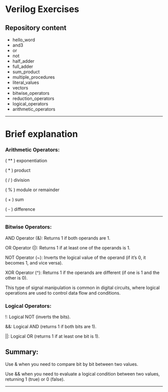 # Verilog Exercises

## Repository content
- hello_word
- and3
- or
- not
- half_adder
- full_adder
- sum_product
- multiple_procedures
- literal_values
- vectors
- bitwise_operators
- reduction_operators
- logical_operators
- arithmetic_operators

_________

# Brief explanation

### Arithmetic Operators:
( ** ) exponentiation

( * ) product

( / ) division

( % ) module or remainder

( + ) sum

( - ) difference

_________

### Bitwise Operators:
AND Operator (&): Returns 1 if both operands are 1.

OR Operator (|): Returns 1 if at least one of the operands is 1.

NOT Operator (~): Inverts the logical value of the operand (if it’s 0, it becomes 1, and vice versa).

XOR Operator (^): Returns 1 if the operands are different (if one is 1 and the other is 0).

This type of signal manipulation is common in digital circuits, where logical operations are used to control data flow and conditions.

### Logical Operators:
!: Logical NOT (inverts the bits).

&&: Logical AND (returns 1 if both bits are 1).

||: Logical OR (returns 1 if at least one bit is 1).

## Summary:
Use & when you need to compare bit by bit between two values.

Use && when you need to evaluate a logical condition between two values, returning 1 (true) or 0 (false).

_________

